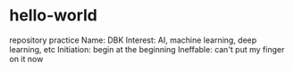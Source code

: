 # hello-world
repository practice
Name: DBK
Interest: AI, machine learning, deep learning, etc
Initiation: begin at the beginning
Ineffable: can't put my finger on it now

